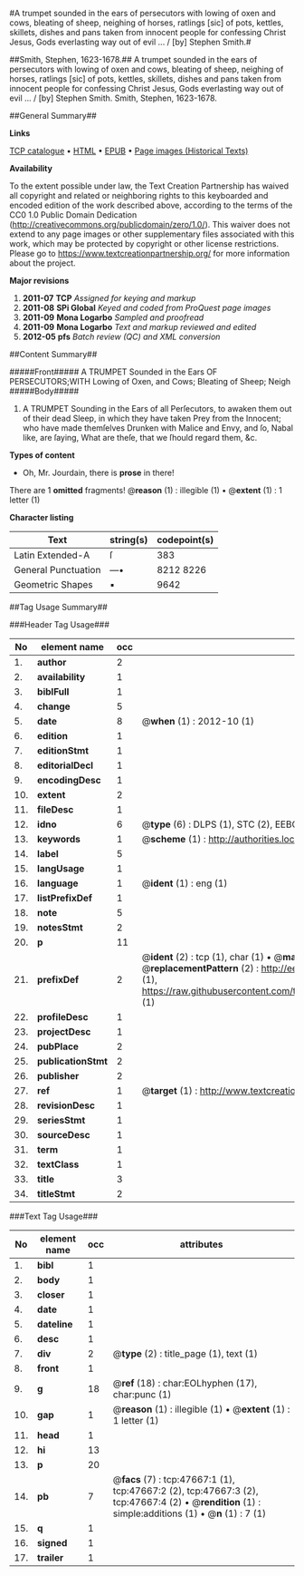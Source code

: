 #A trumpet sounded in the ears of persecutors with lowing of oxen and cows, bleating of sheep, neighing of horses, ratlings [sic] of pots, kettles, skillets, dishes and pans taken from innocent people for confessing Christ Jesus, Gods everlasting way out of evil ... / [by] Stephen Smith.#

##Smith, Stephen, 1623-1678.##
A trumpet sounded in the ears of persecutors with lowing of oxen and cows, bleating of sheep, neighing of horses, ratlings [sic] of pots, kettles, skillets, dishes and pans taken from innocent people for confessing Christ Jesus, Gods everlasting way out of evil ... / [by] Stephen Smith.
Smith, Stephen, 1623-1678.

##General Summary##

**Links**

[TCP catalogue](http://www.ota.ox.ac.uk/tcp/)  • 
[HTML](http://tei.it.ox.ac.uk/tcp/Texts-HTML/free/A60/A60559.html)  • 
[EPUB](http://tei.it.ox.ac.uk/tcp/Texts-EPUB/free/A60/A60559.epub) • 
[Page images (Historical Texts)](https://historicaltexts.jisc.ac.uk/eebo-11380251e)

**Availability**

To the extent possible under law, the Text Creation Partnership has waived all copyright and related or neighboring rights to this keyboarded and encoded edition of the work described above, according to the terms of the CC0 1.0 Public Domain Dedication (http://creativecommons.org/publicdomain/zero/1.0/). This waiver does not extend to any page images or other supplementary files associated with this work, which may be protected by copyright or other license restrictions. Please go to https://www.textcreationpartnership.org/ for more information about the project.

**Major revisions**

1. __2011-07__ __TCP__ *Assigned for keying and markup*
1. __2011-08__ __SPi Global__ *Keyed and coded from ProQuest page images*
1. __2011-09__ __Mona Logarbo__ *Sampled and proofread*
1. __2011-09__ __Mona Logarbo__ *Text and markup reviewed and edited*
1. __2012-05__ __pfs__ *Batch review (QC) and XML conversion*

##Content Summary##

#####Front#####
A TRUMPET Sounded in the Ears OF PERSECUTORS;WITH Lowing of Oxen, and Cows; Bleating of Sheep; Neigh
#####Body#####

1. A TRUMPET Sounding in the Ears of all Perſecutors, to awaken them out of their dead Sleep, in which they have taken Prey from the Innocent; who have made themſelves Drunken with Malice and Envy, and ſo, Nabal like, are ſaying, What are theſe, that we ſhould regard them, &c.

**Types of content**

  * Oh, Mr. Jourdain, there is **prose** in there!

There are 1 **omitted** fragments! 
 @__reason__ (1) : illegible (1)  •  @__extent__ (1) : 1 letter (1)

**Character listing**


|Text|string(s)|codepoint(s)|
|---|---|---|
|Latin Extended-A|ſ|383|
|General Punctuation|—•|8212 8226|
|Geometric Shapes|▪|9642|

##Tag Usage Summary##

###Header Tag Usage###

|No|element name|occ|attributes|
|---|---|---|---|
|1.|__author__|2||
|2.|__availability__|1||
|3.|__biblFull__|1||
|4.|__change__|5||
|5.|__date__|8| @__when__ (1) : 2012-10 (1)|
|6.|__edition__|1||
|7.|__editionStmt__|1||
|8.|__editorialDecl__|1||
|9.|__encodingDesc__|1||
|10.|__extent__|2||
|11.|__fileDesc__|1||
|12.|__idno__|6| @__type__ (6) : DLPS (1), STC (2), EEBO-CITATION (1), OCLC (1), VID (1)|
|13.|__keywords__|1| @__scheme__ (1) : http://authorities.loc.gov/ (1)|
|14.|__label__|5||
|15.|__langUsage__|1||
|16.|__language__|1| @__ident__ (1) : eng (1)|
|17.|__listPrefixDef__|1||
|18.|__note__|5||
|19.|__notesStmt__|2||
|20.|__p__|11||
|21.|__prefixDef__|2| @__ident__ (2) : tcp (1), char (1)  •  @__matchPattern__ (2) : ([0-9\-]+):([0-9IVX]+) (1), (.+) (1)  •  @__replacementPattern__ (2) : http://eebo.chadwyck.com/downloadtiff?vid=$1&page=$2 (1), https://raw.githubusercontent.com/textcreationpartnership/Texts/master/tcpchars.xml#$1 (1)|
|22.|__profileDesc__|1||
|23.|__projectDesc__|1||
|24.|__pubPlace__|2||
|25.|__publicationStmt__|2||
|26.|__publisher__|2||
|27.|__ref__|1| @__target__ (1) : http://www.textcreationpartnership.org/docs/. (1)|
|28.|__revisionDesc__|1||
|29.|__seriesStmt__|1||
|30.|__sourceDesc__|1||
|31.|__term__|1||
|32.|__textClass__|1||
|33.|__title__|3||
|34.|__titleStmt__|2||


###Text Tag Usage###

|No|element name|occ|attributes|
|---|---|---|---|
|1.|__bibl__|1||
|2.|__body__|1||
|3.|__closer__|1||
|4.|__date__|1||
|5.|__dateline__|1||
|6.|__desc__|1||
|7.|__div__|2| @__type__ (2) : title_page (1), text (1)|
|8.|__front__|1||
|9.|__g__|18| @__ref__ (18) : char:EOLhyphen (17), char:punc (1)|
|10.|__gap__|1| @__reason__ (1) : illegible (1)  •  @__extent__ (1) : 1 letter (1)|
|11.|__head__|1||
|12.|__hi__|13||
|13.|__p__|20||
|14.|__pb__|7| @__facs__ (7) : tcp:47667:1 (1), tcp:47667:2 (2), tcp:47667:3 (2), tcp:47667:4 (2)  •  @__rendition__ (1) : simple:additions (1)  •  @__n__ (1) : 7 (1)|
|15.|__q__|1||
|16.|__signed__|1||
|17.|__trailer__|1||
